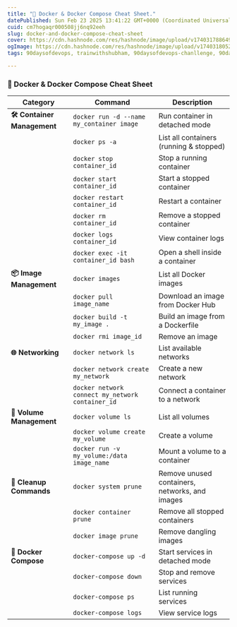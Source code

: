 ```yaml
---
title: "🐳 Docker & Docker Compose Cheat Sheet."
datePublished: Sun Feb 23 2025 13:41:22 GMT+0000 (Coordinated Universal Time)
cuid: cm7hogaqr000508jj6nq92eeh
slug: docker-and-docker-compose-cheat-sheet
cover: https://cdn.hashnode.com/res/hashnode/image/upload/v1740317886496/8f010b14-3aa4-4154-b289-869629ab8a3a.png
ogImage: https://cdn.hashnode.com/res/hashnode/image/upload/v1740318052565/9e98ae21-74d4-4bdc-bb9b-9d79486ae219.png
tags: 90daysofdevops, trainwithshubham, 90daysofdevops-chanllenge, 90daysofdevopschallenge

---
```


### **🐳 Docker & Docker Compose Cheat Sheet**

| **Category** | **Command** | **Description** |
| --- | --- | --- |
| **🛠️ Container Management** | `docker run -d --name my_container image` | Run container in detached mode |
|  | `docker ps -a` | List all containers (running & stopped) |
|  | `docker stop container_id` | Stop a running container |
|  | `docker start container_id` | Start a stopped container |
|  | `docker restart container_id` | Restart a container |
|  | `docker rm container_id` | Remove a stopped container |
|  | `docker logs container_id` | View container logs |
|  | `docker exec -it container_id bash` | Open a shell inside a container |
| **📦 Image Management** | `docker images` | List all Docker images |
|  | `docker pull image_name` | Download an image from Docker Hub |
|  | `docker build -t my_image .` | Build an image from a Dockerfile |
|  | `docker rmi image_id` | Remove an image |
| **🌐 Networking** | `docker network ls` | List available networks |
|  | `docker network create my_network` | Create a new network |
|  | `docker network connect my_network container_id` | Connect a container to a network |
| **💾 Volume Management** | `docker volume ls` | List all volumes |
|  | `docker volume create my_volume` | Create a volume |
|  | `docker run -v my_volume:/data image_name` | Mount a volume to a container |
| **🧹 Cleanup Commands** | `docker system prune` | Remove unused containers, networks, and images |
|  | `docker container prune` | Remove all stopped containers |
|  | `docker image prune` | Remove dangling images |
| **🚀 Docker Compose** | `docker-compose up -d` | Start services in detached mode |
|  | `docker-compose down` | Stop and remove services |
|  | `docker-compose ps` | List running services |
|  | `docker-compose logs` | View service logs |
